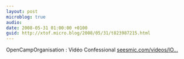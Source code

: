 ```yaml
---
layout: post
microblog: true
audio: 
date: 2008-05-31 01:00:00 +0100
guid: http://xtof.micro.blog/2008/05/31/t823987215.html
---
```

OpenCampOrganisation : Vidéo Confessional [seesmic.com/videos/lO...](http://seesmic.com/videos/lOFoyhOsOP)

